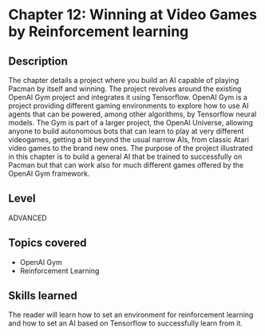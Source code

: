 # Chapter 12: Winning at Video Games by Reinforcement learning

## Description
The chapter details a project where you build an AI capable of playing Pacman by itself and winning. The project revolves around the existing OpenAI Gym project and integrates it using Tensorflow. OpenAI Gym is a project providing different gaming environments to explore how to use AI agents that can be powered, among other algorithms, by Tensorflow neural models. The Gym is part of a larger project, the OpenAI Universe,  allowing anyone to build autonomous bots that can learn to play at very different videogames, getting a bit beyond the usual narrow AIs, from classic Atari video games to the brand new ones.  The purpose of the project illustrated in this chapter is to build a general AI that be trained to successfully on Pacman but that can work also for much different games offered by the OpenAI Gym framework.

## Level
ADVANCED

## Topics covered
* OpenAI Gym
* Reinforcement Learning

## Skills learned
The reader will learn how to set an environment for reinforcement learning and how to set an AI based on Tensorflow to successfully learn from it.

